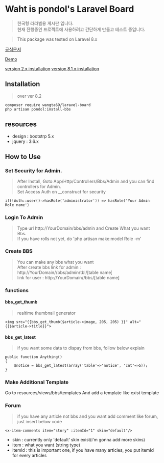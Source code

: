 # Waht is pondol's Laravel Board

> 한국형 라라벨용 게시판 입니다. <br />
현재 진행중인 프로젝트에 사용하려고 간단하게 만들고 테스트 중입니다. <br />
 
> This package was tested on Laravel 8.x


[공식문서](https://www.onstory.fun/packages/laravel-board)

[Demo](https://www.onstory.fun/community)

[version 2.x installation](./documents/5.x.md)
[version 8.1.x installation](./documents/8.1.x.md)




## Installation
> over ver 8.2 
```
composer require wangta69/laravel-board
php artisan pondol:install-bbs
```

## resources
- design : bootstrp 5.x
- jquery : 3.6.x


<!-- breeze install
```
composer require laravel/breeze:1.9.2   // 라라벨 8.x 일경우
php artisan breeze:install
``` -->


## How to Use
### Set Security for Admin.
> After Install, Goto App/Http/Controllers/Bbs/Admin and you can find controllers for Admin.<br>
Set Access Auth on __construct for security <br>
```
if(!Auth::user()->hasRole('administrator')) => hasRole('Your Admin Role name')
```

### Login To Admin
> Type url http://YourDomain/bbs/admin and Create What you want Bbs.  <br />
If you have rolls not yet,  do 'php artisan make:model Role -m' <br />

### Create BBS 
> You can make any bbs what you want <br>
> After create bbs link for admin : http://YourDomain//bbs/admin/tbl/[table name] <br>
> link for user : http://YourDomain//bbs/[table name] <br>

### functions
#### bbs_get_thumb
> realtime thumbnail generator
```
<img src="{{bbs_get_thumb($article->image, 205, 205) }}" alt="{{$article->title}}">
```
#### bbs_get_latest
> if you want some data to dispay from bbs, follow below explain 
```
public function Anything()
{
	$notice = bbs_get_latest(array('table'=>'notice', 'cnt'=>5));
}
```

### Make Additional Template
Go to resources/views/bbs/templates And add a template like exist template


### Forum
> if you have any article not bbs and you want add comment like forum, just insert below code
```
<x-item-comments item="story" :itemId="1" skin="default"/>
```
- skin : currently only 'default' skin exist(i'm gonna add more skins)
- item : what you want (string type)
- itemId : this is important one, if you have many articles, you put itemId for every articles

